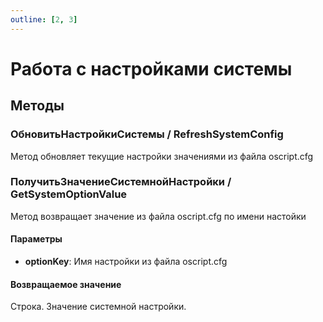 ```yaml
---
outline: [2, 3]
---
```


# Работа с настройками системы


## Методы


### ОбновитьНастройкиСистемы / RefreshSystemConfig


Метод обновляет текущие настройки значениями из файла oscript.cfg


### ПолучитьЗначениеСистемнойНастройки / GetSystemOptionValue


Метод возвращает значение из файла oscript.cfg по имени настойки


#### Параметры

* **optionKey**: Имя настройки из файла oscript.cfg

#### Возвращаемое значение


Строка. Значение системной настройки.

